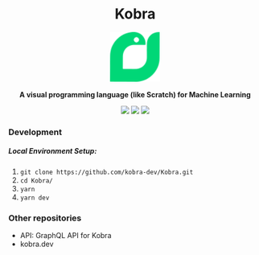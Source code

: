 <div align="center">


<h1> Kobra</h1>
<img src="./.github/logo.svg" alt="drawing" width="100"/>

**A visual programming language (like Scratch) for Machine Learning**



<img src="https://github.com/kobra-dev/Kobra/workflows/CI/badge.svg" />
<img src="https://tinyurl.com/built-on-blockly" href="https://github.com/google/blockly" />
<img src="https://img.shields.io/badge/License-MIT-blue.svg" href="https://github.com/kobra-dev/Kobra/tree/dev/LICENSE" />
</div>

### Development
##### Local Environment Setup:
1. `git clone https://github.com/kobra-dev/Kobra.git`
2. `cd Kobra/`
3. `yarn`
4. `yarn dev`

### Other repositories
 - API: GraphQL API for Kobra
- kobra.dev
